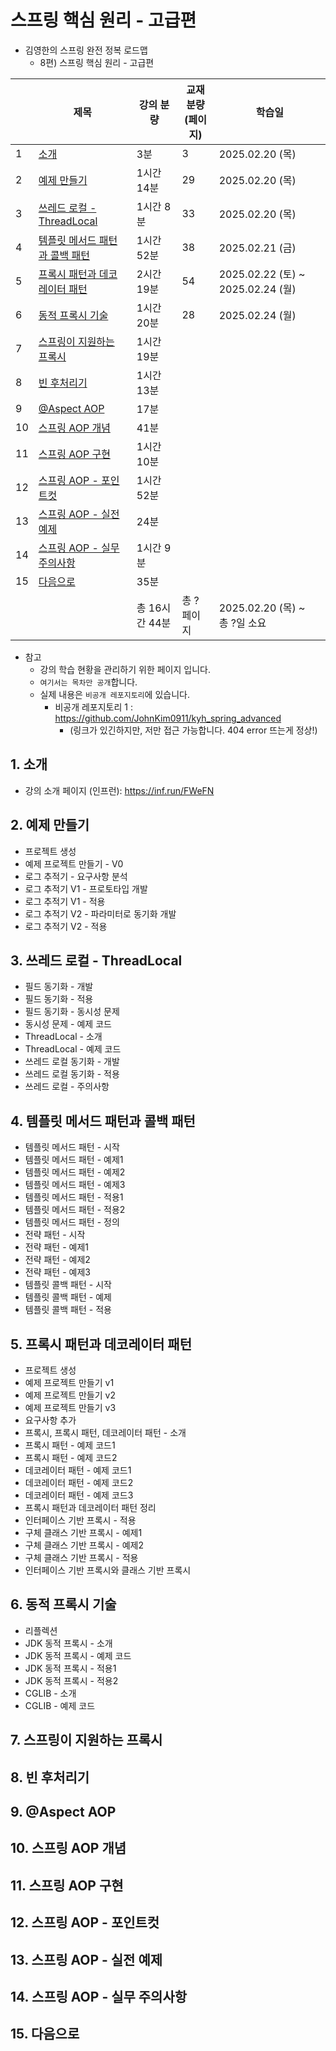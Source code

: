 # 스프링 핵심 원리 - 고급편

- 김영한의 스프링 완전 정복 로드맵
  - 8편) 스프링 핵심 원리 - 고급편

|    | 제목                                              | 강의 분량      | 교재 분량<br>(페이지) | 학습일                             |
|----|-------------------------------------------------|------------|----------------|---------------------------------|
| 1  | [소개](#1-소개)                                     | 3분         | 3              | 2025.02.20 (목)                  |
| 2  | [예제 만들기](#2-예제-만들기)                             | 1시간 14분    | 29             | 2025.02.20 (목)                  |
| 3  | [쓰레드 로컬 - ThreadLocal](#3-쓰레드-로컬---threadlocal) | 1시간 8분     | 33             | 2025.02.20 (목)                  |
| 4  | [템플릿 메서드 패턴과 콜백 패턴](#4-템플릿-메서드-패턴과-콜백-패턴)       | 1시간 52분    | 38             | 2025.02.21 (금)                  |
| 5  | [프록시 패턴과 데코레이터 패턴](#5-프록시-패턴과-데코레이터-패턴)         | 2시간 19분    | 54             | 2025.02.22 (토) ~ 2025.02.24 (월) |
| 6  | [동적 프록시 기술](#6-동적-프록시-기술)                       | 1시간 20분    | 28             | 2025.02.24 (월)                  |
| 7  | [스프링이 지원하는 프록시](#7-스프링이-지원하는-프록시)               | 1시간 19분    |                |                                 |
| 8  | [빈 후처리기](#8-빈-후처리기)                             | 1시간 13분    |                |                                 |
| 9  | [@Aspect AOP](#9-aspect-aop)                    | 17분        |                |                                 |
| 10 | [스프링 AOP 개념](#10-스프링-aop-개념)                    | 41분        |                |                                 |
| 11 | [스프링 AOP 구현](#11-스프링-aop-구현)                    | 1시간 10분    |                |                                 |
| 12 | [스프링 AOP - 포인트컷](#12-스프링-aop---포인트컷)            | 1시간 52분    |                |                                 |
| 13 | [스프링 AOP - 실전 예제](#13-스프링-aop---실전-예제)          | 24분        |                |                                 |
| 14 | [스프링 AOP - 실무 주의사항](#14-스프링-aop---실무-주의사항)      | 1시간 9분     |                |                                 |
| 15 | [다음으로](#15-다음으로)                                | 35분        |                |                                 |
|    |                                                 | 총 16시간 44분 | 총 ? 페이지        | 2025.02.20 (목) ~ <br>총 ?일 소요    |

- 참고
  - 강의 학습 현황을 관리하기 위한 페이지 입니다.
  - `여기서는 목차만 공개`합니다.
  - 실제 내용은 `비공개 레포지토리`에 있습니다.
    - 비공개 레포지토리 1 : https://github.com/JohnKim0911/kyh_spring_advanced
      - (링크가 있긴하지만, 저만 접근 가능합니다. 404 error 뜨는게 정상!)

## 1. 소개

- 강의 소개 페이지 (인프런): https://inf.run/FWeFN

## 2. 예제 만들기

- 프로젝트 생성
- 예제 프로젝트 만들기 - V0
- 로그 추적기 - 요구사항 분석
- 로그 추적기 V1 - 프로토타입 개발
- 로그 추적기 V1 - 적용
- 로그 추적기 V2 - 파라미터로 동기화 개발
- 로그 추적기 V2 - 적용

## 3. 쓰레드 로컬 - ThreadLocal

- 필드 동기화 - 개발
- 필드 동기화 - 적용
- 필드 동기화 - 동시성 문제
- 동시성 문제 - 예제 코드
- ThreadLocal - 소개
- ThreadLocal - 예제 코드
- 쓰레드 로컬 동기화 - 개발
- 쓰레드 로컬 동기화 - 적용
- 쓰레드 로컬 - 주의사항

## 4. 템플릿 메서드 패턴과 콜백 패턴

- 템플릿 메서드 패턴 - 시작
- 템플릿 메서드 패턴 - 예제1
- 템플릿 메서드 패턴 - 예제2
- 템플릿 메서드 패턴 - 예제3
- 템플릿 메서드 패턴 - 적용1
- 템플릿 메서드 패턴 - 적용2
- 템플릿 메서드 패턴 - 정의
- 전략 패턴 - 시작
- 전략 패턴 - 예제1
- 전략 패턴 - 예제2
- 전략 패턴 - 예제3
- 템플릿 콜백 패턴 - 시작
- 템플릿 콜백 패턴 - 예제
- 템플릿 콜백 패턴 - 적용

## 5. 프록시 패턴과 데코레이터 패턴

- 프로젝트 생성
- 예제 프로젝트 만들기 v1
- 예제 프로젝트 만들기 v2
- 예제 프로젝트 만들기 v3
- 요구사항 추가
- 프록시, 프록시 패턴, 데코레이터 패턴 - 소개
- 프록시 패턴 - 예제 코드1
- 프록시 패턴 - 예제 코드2
- 데코레이터 패턴 - 예제 코드1
- 데코레이터 패턴 - 예제 코드2
- 데코레이터 패턴 - 예제 코드3
- 프록시 패턴과 데코레이터 패턴 정리
- 인터페이스 기반 프록시 - 적용
- 구체 클래스 기반 프록시 - 예제1
- 구체 클래스 기반 프록시 - 예제2
- 구체 클래스 기반 프록시 - 적용
- 인터페이스 기반 프록시와 클래스 기반 프록시

## 6. 동적 프록시 기술

- 리플렉션
- JDK 동적 프록시 - 소개
- JDK 동적 프록시 - 예제 코드
- JDK 동적 프록시 - 적용1
- JDK 동적 프록시 - 적용2
- CGLIB - 소개
- CGLIB - 예제 코드

## 7. 스프링이 지원하는 프록시
## 8. 빈 후처리기
## 9. @Aspect AOP
## 10. 스프링 AOP 개념
## 11. 스프링 AOP 구현
## 12. 스프링 AOP - 포인트컷
## 13. 스프링 AOP - 실전 예제
## 14. 스프링 AOP - 실무 주의사항
## 15. 다음으로